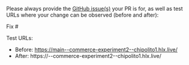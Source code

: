 Please always provide the [GitHub issue(s)](../issues) your PR is for, as well as test URLs where your change can be observed (before and after):

Fix #<gh-issue-id>

Test URLs:
- Before: https://main--commerce-experiment2--chipolito1.hlx.live/
- After: https://<branch>--commerce-experiment2--chipolito1.hlx.live/
